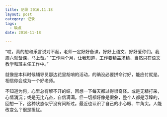 ```yaml
---
title: 记录 2016.11.18
layout: post
category: 记录
tags:
  - 缺点
date: 2016-11-18

---
```


“哎，真的想和乐言说对不起，老师一定好好备课，好好上语文、好好爱你们。我周六就备课，马上备。”
“工作两个月，让我知道，工作要精益求精，当然只在语文教学和班主任工作中。”

就像是本科时候辅导员那边花里胡哨的活动，的确没必要拼命讨好，能应付就是。相信你会成为一个好老师。

不知道为何，心里总有解不开的结，回想一下每天都过得很奇怪。或是无精打采，心情消沉；或是无比亢奋，自信满满。但一切都好像是假象，整个人都是浮躁的，回想一下，这种状态似乎没有间断过。最近也认识了自己的小心眼、牛角尖。人能改变么？很是担忧。
